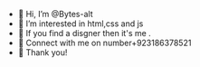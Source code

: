 - 👋 Hi, I’m @Bytes-alt
- 👀 I’m interested in html,css and js
- 🌱 If you find a disgner then it's me .
- 💞️ Connect with me on number+923186378521
- 🥹 Thank you!
